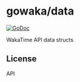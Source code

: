 # gowaka/data

<!-- [![Build Status](https://travis-ci.org/gowaka/data.svg?branch=master)](https://travis-ci.org/gowaka/data) -->
[![GoDoc](https://godoc.org/github.com/gowaka/data?status.svg)](http://godoc.org/github.com/gowaka/data)

WakaTime API data structs

## License

API
